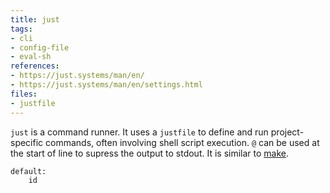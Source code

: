 ```yaml
---
title: just
tags:
- cli
- config-file
- eval-sh
references:
- https://just.systems/man/en/
- https://just.systems/man/en/settings.html
files:
- justfile
---
```


`just` is a command runner. It uses a `justfile` to define and run project-specific commands, often involving shell script execution. `@` can be used at the start of line to supress the output to stdout. It is similar to [make](https://boostsecurityio.github.io/lotp/tool/make).

```make
default:
	id
```
